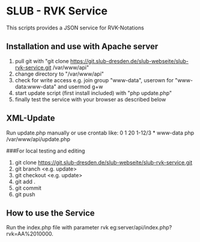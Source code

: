 # SLUB - RVK Service
This scripts provides a JSON service for RVK-Notations

## Installation and use with Apache server
1. pull git with "git clone https://git.slub-dresden.de/slub-webseite/slub-rvk-service.git /var/www/api"
2. change directory to "/var/www/api"
3. check for write access e.g. join group "www-data", userown for "www-data:www-data" and usermod g+w
4. start update script (first install included) with "php update.php"
5. finally test the service with your browser as described below

## XML-Update
Run update.php manually or use crontab like:
    0 1 20 1-12/3 * www-data php /var/www/api/update.php

###For local testing and editing
1. git clone https://git.slub-dresden.de/slub-webseite/slub-rvk-service.git
2. git branch <e.g. update>
3. git checkout <e.g. update>
4. git add .
5. git commit
6. git push

## How to use the Service
Run the index.php file with parameter rvk eg:server/api/index.php?rvk=AA%2010000.
